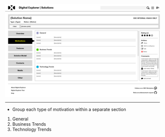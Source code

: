 ![model](images/motivations.png)

---

- Group each type of motivation within a separate section

1. General
1. Business Trends
1. Technology Trends